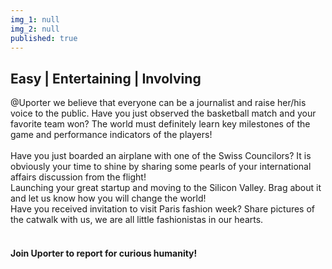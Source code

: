 ```yaml
---
img_1: null
img_2: null
published: true
---
```


## Easy | Entertaining | Involving

@Uporter we believe that everyone can be a journalist and raise her/his voice to the public.
Have you just observed the basketball match and your favorite team won? The world must definitely learn key milestones of the game and performance indicators of the players!  
<br>
Have you just boarded an airplane with one of the Swiss Councilors? It is obviously your time to shine by sharing some pearls of your international affairs discussion from the flight!
<br>
Launching your great startup and moving to the Silicon Valley. Brag about it and let us know how you will change the world!
<br> Have you received invitation to visit Paris fashion week? Share pictures of the catwalk with us, we are all little fashionistas in our hearts.  
<br>
#### Join Uporter to report for curious humanity!
